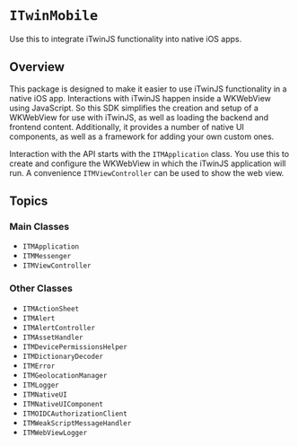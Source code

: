 # ``ITwinMobile``

Use this to integrate iTwinJS functionality into native iOS apps.

## Overview

This package is designed to make it easier to use iTwinJS functionality in a native iOS app. Interactions with iTwinJS happen inside a WKWebView using JavaScript. So this SDK simplifies the creation and setup of a WKWebView for use with iTwinJS, as well as loading the backend and frontend content. Additionally, it provides a number of native UI components, as well as a framework for adding your own custom ones. 

Interaction with the API starts with the ``ITMApplication`` class. You use this to create and configure the WKWebView in which the iTwinJS application will run. A convenience ``ITMViewController`` can be used to show the web view.

## Topics

### Main Classes

- ``ITMApplication``
- ``ITMMessenger``
- ``ITMViewController``

### Other Classes

- ``ITMActionSheet``
- ``ITMAlert``
- ``ITMAlertController``
- ``ITMAssetHandler``
- ``ITMDevicePermissionsHelper``
- ``ITMDictionaryDecoder``
- ``ITMError``
- ``ITMGeolocationManager``
- ``ITMLogger``
- ``ITMNativeUI``
- ``ITMNativeUIComponent``
- ``ITMOIDCAuthorizationClient``
- ``ITMWeakScriptMessageHandler``
- ``ITMWebViewLogger``
